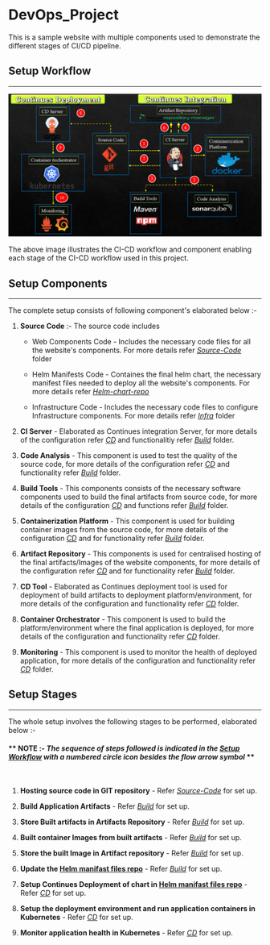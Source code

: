 # DevOps_Project
This is a sample website with multiple components used to demonstrate the different stages of CI/CD pipeline.

## Setup Workflow
---
![CI-CD Workflow](DevOps_Project_Flowchart_image.png)

The above image illustrates the CI-CD workflow and component enabling each stage of the CI-CD workflow used in this project.

## Setup Components
---
The complete setup consists of following component's elaborated below :- 

1.  **Source Code** :- The source code includes 

    - Web Components Code - Includes the necessary code files for all the website's components. For more details refer [_Source-Code_](./CI/Source-Code) folder
      
    - Helm Manifests Code - Containes the final helm chart, the necessary manifest files needed to deploy all the website's components. For more details refer [_Helm-chart-repo_](https://github.com/sai-harsha-dev/DevOps_Project_HelmChart.git)

    - Infrastructure Code - Includes the necessary code files to configure Infrastructure components. For more details refer [_Infra_](./Infra/) folder

2. **CI Server** - Elaborated as Continues integration Server, for more details of the configuration refer [_CD_](./CD/) and functionalitiy refer [_Build_](./CI/Build) folder.

3. **Code Analysis** - This component is used to test the quality of the source code, for more details of the configuration refer  [_CD_](./CD/) and functionality refer [_Build_](./CI/Build) folder.

4. **Build Tools** - This components consists of the necessary software components used to build the final artifacts from source code, for more details of the configuration [_CD_](./CD/) and functions refer [_Build_](./CI/Build) folder.

5. **Containerization Platform** - This component is used for building container images from the source code, for more details of the configuration [_CD_](./CD/) and for functionality refer [_Build_](./CI/Build) folder.

6. **Artifact Repository** - This components is used for centralised hosting of the final artifacts/Images of the website components, for more details of the configuration refer [_CD_](./CD/) and for functionality refer [_Build_](./CI/Build) folder.

7. **CD Tool** - Elaborated as Continues deployment tool is used for deployment of build artifacts to deployment platform/environment, for more details of the configuration and functionality refer [_CD_](./CD/) folder.

8. **Container Orchestrator** - This component is used to build the platform/environment where the final application is deployed, for more details of the configuration and functionality refer [_CD_](./CD/) folder.
  
9. **Monitoring** - This component is used to monitor the health of deployed application,   for more details of the configuration and functionality refer [_CD_](./CD/) folder.


## Setup Stages 
---
The whole setup involves the following stages to be performed, elaborated below :-

#### \*\* NOTE :- _The sequence of steps followed is indicated in the [_Setup Workflow_](#setup-workflow) with a numbered circle icon besides the flow arrow symbol_ \*\* 

</br>

1. **Hosting source code in GIT repository** - Refer [_Source-Code_](./CI/Source-Code) for set up.

2. **Build Application Artifacts** - Refer [_Build_](./CI/Build) for set up.

3. **Store Built artifacts in Artifacts Repository** - Refer [_Build_](./CI/Build) for set up.

4. **Built container Images from built artifacts** - Refer [_Build_](./CI/Build) for set up.

6. **Store the built Image in Artifact repository** - Refer [_Build_](./CI/Build) for set up.

7. **Update the [Helm manifast files repo](https://github.com/sai-harsha-dev/DevOps_Project_HelmChart.git)** - Refer [_Build_](./CI/Build) for set up.

8. **Setup Continues Deployment of chart in [Helm manifast files repo](https://github.com/sai-harsha-dev/DevOps_Project_HelmChart.git)** - Refer [_CD_](./CD/) for set up.

9. **Setup the deployment environment and run application containers in Kubernetes** - Refer [_CD_](./CD/) for set up.

10. **Monitor application health in Kubernetes** - Refer [_CD_](./CD/) for set up.


  
  

